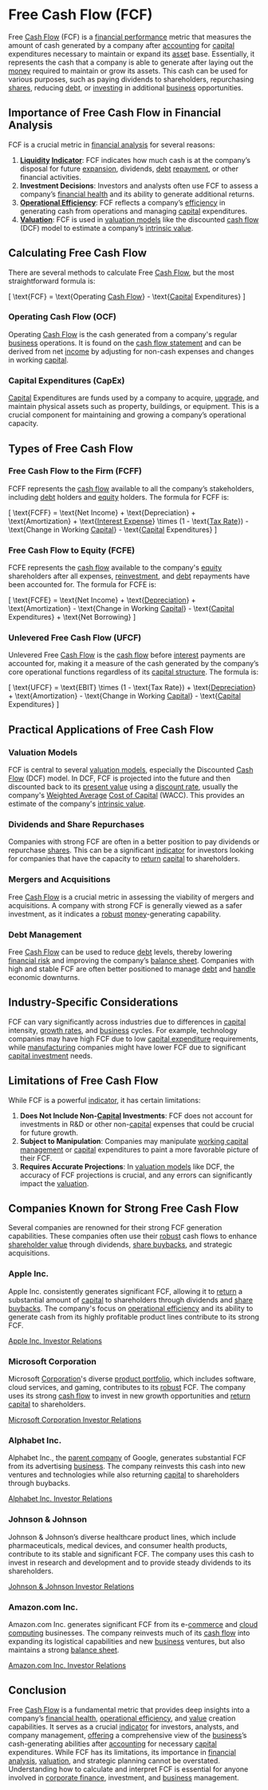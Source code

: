 # Free Cash Flow (FCF)

Free [Cash Flow](../c/cash_flow.md) (FCF) is a [financial performance](../f/financial_performance.md) metric that measures the amount of cash generated by a company after [accounting](../a/accounting.md) for [capital](../c/capital.md) expenditures necessary to maintain or expand its [asset](../a/asset.md) base. Essentially, it represents the cash that a company is able to generate after laying out the [money](../m/money.md) required to maintain or grow its assets. This cash can be used for various purposes, such as paying dividends to shareholders, repurchasing [shares](../s/shares.md), reducing [debt](../d/debt.md), or [investing](../i/investing.md) in additional [business](../b/business.md) opportunities.

## Importance of Free Cash Flow in Financial Analysis

FCF is a crucial metric in [financial analysis](../f/financial_analysis.md) for several reasons:
1. **[Liquidity](../l/liquidity.md) [Indicator](../i/indicator.md)**: FCF indicates how much cash is at the company’s disposal for future [expansion](../e/expansion.md), dividends, [debt](../d/debt.md) [repayment](../r/repayment.md), or other financial activities.
2. **Investment Decisions**: Investors and analysts often use FCF to assess a company’s [financial health](../f/financial_health.md) and its ability to generate additional returns.
3. **[Operational Efficiency](../o/operational_efficiency_in_trading.md)**: FCF reflects a company’s [efficiency](../e/efficiency.md) in generating cash from operations and managing [capital](../c/capital.md) expenditures.
4. **[Valuation](../v/valuation.md)**: FCF is used in [valuation models](../v/valuation_models.md) like the discounted [cash flow](../c/cash_flow.md) (DCF) model to estimate a company’s [intrinsic value](../i/intrinsic_value.md).

## Calculating Free Cash Flow

There are several methods to calculate Free [Cash Flow](../c/cash_flow.md), but the most straightforward formula is:

\[ \text{FCF} = \text{Operating [Cash Flow](../c/cash_flow.md)} - \text{[Capital](../c/capital.md) Expenditures} \]

### Operating Cash Flow (OCF)

Operating [Cash Flow](../c/cash_flow.md) is the cash generated from a company's regular [business](../b/business.md) operations. It is found on the [cash flow statement](../c/cash_flow_statement.md) and can be derived from net [income](../i/income.md) by adjusting for non-cash expenses and changes in working [capital](../c/capital.md).

### Capital Expenditures (CapEx)

[Capital](../c/capital.md) Expenditures are funds used by a company to acquire, [upgrade](../u/upgrade.md), and maintain physical assets such as property, buildings, or equipment. This is a crucial component for maintaining and growing a company’s operational capacity.

## Types of Free Cash Flow

### Free Cash Flow to the Firm (FCFF)

FCFF represents the [cash flow](../c/cash_flow.md) available to all the company’s stakeholders, including [debt](../d/debt.md) holders and [equity](../e/equity.md) holders. The formula for FCFF is:

\[ \text{FCFF} = \text{Net Income} + \text{Depreciation} + \text{Amortization} + \text{[Interest Expense](../i/interest_expense.md)} \times (1 - \text{[Tax Rate](../t/tax_rate.md)}) - \text{Change in Working [Capital](../c/capital.md)} - \text{[Capital](../c/capital.md) Expenditures} \]

### Free Cash Flow to Equity (FCFE)

FCFE represents the [cash flow](../c/cash_flow.md) available to the company's [equity](../e/equity.md) shareholders after all expenses, [reinvestment](../r/reinvestment.md), and [debt](../d/debt.md) repayments have been accounted for. The formula for FCFE is:

\[ \text{FCFE} = \text{Net Income} + \text{[Depreciation](../d/depreciation.md)} + \text{Amortization} - \text{Change in Working [Capital](../c/capital.md)} - \text{[Capital](../c/capital.md) Expenditures} + \text{Net Borrowing} \]

### Unlevered Free Cash Flow (UFCF)

Unlevered Free [Cash Flow](../c/cash_flow.md) is the [cash flow](../c/cash_flow.md) before [interest](../i/interest.md) payments are accounted for, making it a measure of the cash generated by the company’s core operational functions regardless of its [capital structure](../c/capital_structure.md). The formula is:

\[ \text{UFCF} = \text{EBIT} \times (1 - \text{Tax Rate}) + \text{[Depreciation](../d/depreciation.md)} + \text{Amortization} - \text{Change in Working [Capital](../c/capital.md)} - \text{[Capital](../c/capital.md) Expenditures} \]

## Practical Applications of Free Cash Flow

### Valuation Models

FCF is central to several [valuation models](../v/valuation_models.md), especially the Discounted [Cash Flow](../c/cash_flow.md) (DCF) model. In DCF, FCF is projected into the future and then discounted back to its [present value](../p/present_value.md) using a [discount rate](../d/discount_rate.md), usually the company's [Weighted Average](../w/weighted_average.md) [Cost of Capital](../c/cost_of_capital.md) (WACC). This provides an estimate of the company's [intrinsic value](../i/intrinsic_value.md).

### Dividends and Share Repurchases

Companies with strong FCF are often in a better position to pay dividends or repurchase [shares](../s/shares.md). This can be a significant [indicator](../i/indicator.md) for investors looking for companies that have the capacity to [return](../r/return.md) [capital](../c/capital.md) to shareholders.

### Mergers and Acquisitions

Free [Cash Flow](../c/cash_flow.md) is a crucial metric in assessing the viability of mergers and acquisitions. A company with strong FCF is generally viewed as a safer investment, as it indicates a [robust](../r/robust.md) [money](../m/money.md)-generating capability.

### Debt Management

Free [Cash Flow](../c/cash_flow.md) can be used to reduce [debt](../d/debt.md) levels, thereby lowering [financial risk](../f/financial_risk.md) and improving the company’s [balance sheet](../b/balance_sheet.md). Companies with high and stable FCF are often better positioned to manage [debt](../d/debt.md) and [handle](../h/handle.md) economic downturns.

## Industry-Specific Considerations

FCF can vary significantly across industries due to differences in [capital](../c/capital.md) intensity, [growth rates](../g/growth_rates_in_trading.md), and [business](../b/business.md) cycles. For example, technology companies may have high FCF due to low [capital expenditure](../c/capital_expenditure.md) requirements, while [manufacturing](../m/manufacturing.md) companies might have lower FCF due to significant [capital investment](../c/capital_investment.md) needs.

## Limitations of Free Cash Flow

While FCF is a powerful [indicator](../i/indicator.md), it has certain limitations:
1. **Does Not Include Non-[Capital](../c/capital.md) Investments**: FCF does not account for investments in R&D or other non-[capital](../c/capital.md) expenses that could be crucial for future growth.
2. **Subject to Manipulation**: Companies may manipulate [working capital management](../w/working_capital_management.md) or [capital](../c/capital.md) expenditures to paint a more favorable picture of their FCF.
3. **Requires Accurate Projections**: In [valuation models](../v/valuation_models.md) like DCF, the accuracy of FCF projections is crucial, and any errors can significantly impact the [valuation](../v/valuation.md).

## Companies Known for Strong Free Cash Flow

Several companies are renowned for their strong FCF generation capabilities. These companies often use their [robust](../r/robust.md) cash flows to enhance [shareholder value](../s/shareholder_value.md) through dividends, [share buybacks](../s/share_buybacks.md), and strategic acquisitions.

### Apple Inc.

Apple Inc. consistently generates significant FCF, allowing it to [return](../r/return.md) a substantial amount of [capital](../c/capital.md) to shareholders through dividends and [share buybacks](../s/share_buybacks.md). The company's focus on [operational efficiency](../o/operational_efficiency_in_trading.md) and its ability to generate cash from its highly profitable product lines contribute to its strong FCF.

[Apple Inc. Investor Relations](https://investor.apple.com/)

### Microsoft Corporation

Microsoft [Corporation](../c/corporation.md)'s diverse [product portfolio](../p/product_portfolio.md), which includes software, cloud services, and gaming, contributes to its [robust](../r/robust.md) FCF. The company uses its strong [cash flow](../c/cash_flow.md) to invest in new growth opportunities and [return](../r/return.md) [capital](../c/capital.md) to shareholders.

[Microsoft Corporation Investor Relations](https://www.microsoft.com/en-us/Investor/)

### Alphabet Inc.

Alphabet Inc., the [parent company](../p/parent_company.md) of Google, generates substantial FCF from its advertising [business](../b/business.md). The company reinvests this cash into new ventures and technologies while also returning [capital](../c/capital.md) to shareholders through buybacks.

[Alphabet Inc. Investor Relations](https://abc.xyz/investor/)

### Johnson & Johnson

Johnson & Johnson’s diverse healthcare product lines, which include pharmaceuticals, medical devices, and consumer health products, contribute to its stable and significant FCF. The company uses this cash to invest in research and development and to provide steady dividends to its shareholders.

[Johnson & Johnson Investor Relations](https://www.jnj.com/investor-relations/)

### Amazon.com Inc.

Amazon.com Inc. generates significant FCF from its e-[commerce](../c/commerce.md) and [cloud computing](../c/cloud_computing_in_trading.md) businesses. The company reinvests much of its [cash flow](../c/cash_flow.md) into expanding its logistical capabilities and new [business](../b/business.md) ventures, but also maintains a strong [balance sheet](../b/balance_sheet.md).

[Amazon.com Inc. Investor Relations](https://www.amazon.com/ir)

## Conclusion

Free [Cash Flow](../c/cash_flow.md) is a fundamental metric that provides deep insights into a company’s [financial health](../f/financial_health.md), [operational efficiency](../o/operational_efficiency_in_trading.md), and [value](../v/value.md) creation capabilities. It serves as a crucial [indicator](../i/indicator.md) for investors, analysts, and company management, [offering](../o/offering.md) a comprehensive view of the [business](../b/business.md)’s cash-generating abilities after [accounting](../a/accounting.md) for necessary [capital](../c/capital.md) expenditures. While FCF has its limitations, its importance in [financial analysis](../f/financial_analysis.md), [valuation](../v/valuation.md), and strategic planning cannot be overstated. Understanding how to calculate and interpret FCF is essential for anyone involved in [corporate finance](../c/corporate_finance.md), investment, and [business](../b/business.md) management.